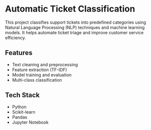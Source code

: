 
# Automatic Ticket Classification

This project classifies support tickets into predefined categories using Natural Language Processing (NLP) techniques and machine learning models. It helps automate ticket triage and improve customer service efficiency.

## Features
- Text cleaning and preprocessing
- Feature extraction (TF-IDF)
- Model training and evaluation
- Multi-class classification

## Tech Stack
- Python
- Scikit-learn
- Pandas
- Jupyter Notebook

